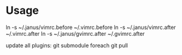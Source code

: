 # Usage
  ln -s ~/.janus/vimrc.before ~/.vimrc.before
  ln -s ~/.janus/vimrc.after ~/.vimrc.after
  ln -s ~/.janus/gvimrc.after ~/.gvimrc.after

update all plugins:
  git submodule foreach git pull
